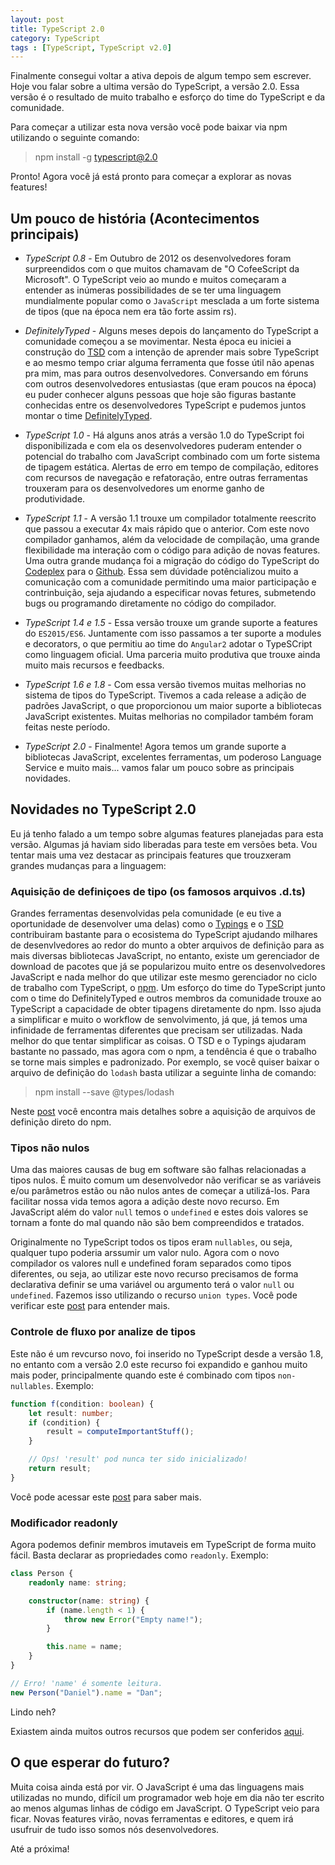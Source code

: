 ```yaml
---
layout: post
title: TypeScript 2.0
category: TypeScript
tags : [TypeScript, TypeScript v2.0]
---
```


Finalmente consegui voltar a ativa depois de algum tempo sem escrever. Hoje vou falar sobre a ultima versão do TypeScript, a versão 2.0. Essa versão é o resultado de muito trabalho e esforço do time do TypeScript e da comunidade.

Para começar a utilizar esta nova versão você pode baixar via npm utilizando o seguinte comando:

> npm install -g typescript@2.0

Pronto! Agora você já está pronto para começar a explorar as novas features!

## Um pouco de história (Acontecimentos principais)

* _TypeScript 0.8_ - Em Outubro de 2012 os desenvolvedores foram surpreendidos com o que muitos chamavam de "O CofeeScript da Microsoft". O TypeScript veio ao mundo e muitos começaram a entender as inúmeras possibilidades de se ter uma linguagem mundialmente popular como o `JavaScript` mesclada a um forte sistema de tipos (que na época nem era tão forte assim rs).

* _DefinitelyTyped_ - Alguns meses depois do lançamento do TypeScript a comunidade começou a se movimentar. Nesta época eu iniciei a construção do [TSD](https://github.com/DefinitelyTyped/tsd) com a intenção de aprender mais sobre TypeScript e ao mesmo tempo criar alguma ferramenta que fosse útil não apenas pra mim, mas para outros desenvolvedores. Conversando em fóruns com outros desenvolvedores entusiastas (que eram poucos na época) eu puder conhecer alguns pessoas que hoje são figuras bastante conhecidas entre os desenvolvedores TypeScript e pudemos juntos montar o time [DefinitelyTyped](https://github.com/DefinitelyTyped).

* _TypeScript 1.0_ - Há alguns anos atrás a versão 1.0 do TypeScript foi disponibilizada e com ela os desenvolvedores puderam entender o potencial do trabalho com JavaScript combinado com um forte sistema de tipagem estática. Alertas de erro em tempo de compilação, editores com recursos de navegação e refatoração, entre outras ferramentas trouxeram para os desenvolvedores um enorme ganho de produtividade.

* _TypeScript 1.1_ - A versão 1.1 trouxe um compilador totalmente reescrito que passou a executar 4x mais rápido que o anterior. Com este novo compilador ganhamos, além da velocidade de compilação, uma grande flexibilidade ma interação com o código para adição de novas features. Uma outra grande mudança foi a migração do código do TypeScript do [Codeplex](https://typescript.codeplex.com/) para o [Github](https://github.com/Microsoft/TypeScript). Essa sem dúvidade potêncializou muito a comunicação com a comunidade permitindo uma maior participação e contrinbuição, seja ajudando a especificar novas fetures, submetendo bugs ou programando diretamente no código do compilador.

* _TypeScript 1.4 e 1.5_ - Essa versão trouxe um grande suporte a features do `ES2015/ES6`. Juntamente com isso passamos a ter suporte a modules e decorators, o que permitiu ao time do `Angular2` adotar o TypeSCript como linguagem oficial. Uma parceria muito produtiva que trouxe ainda muito mais recursos e feedbacks.

* _TypeScript 1.6 e 1.8_ - Com essa versão tivemos muitas melhorias no sistema de tipos do TypeScript. Tivemos a cada release a adição de padrões JavaScript, o que proporcionou um maior suporte a bibliotecas JavaScript existentes. Muitas melhorias no compilador também foram feitas neste período.

* _TypeScript 2.0_ - Finalmente! Agora temos um grande suporte a bibliotecas JavaScript, excelentes ferramentas, um poderoso Language Service e muito mais... vamos falar um pouco sobre as principais novidades.

## Novidades no TypeScript 2.0

Eu já tenho falado a um tempo sobre algumas features planejadas para esta versão. Algumas já haviam sido liberadas para teste em versões beta. Vou tentar mais uma vez destacar as principais features que trouzxeram grandes mudanças para a linguagem:

### Aquisição de definiçoes de tipo (os famosos arquivos .d.ts)

Grandes ferramentas desenvolvidas pela comunidade (e eu tive a oportunidade de desenvolver uma delas) como o [Typings](https://github.com/typings/typings) e o [TSD](https://github.com/DefinitelyTyped/tsd) contribuiram bastante para o ecosistema do TypeScript ajudando milhares de desenvlvedores ao redor do munto a obter arquivos de definição para as mais diversas bibliotecas JavaScript, no entanto, existe um gerenciador de download de pacotes que já se popularizou muito entre os desenvolvedores JavaScript e nada melhor do que utilizar este mesmo gerenciador no ciclo de trabalho com TypeScript, o [npm](https://www.npmjs.com/). Um esforço do time do TypeScript junto com o time do DefinitelyTyped e outros membros da comunidade trouxe ao TypeScript a capacidade de obter tipagens diretamente do npm. Isso ajuda a simplificar e muito o workflow de senvolvimento, já que, já temos uma infinidade de ferramentas diferentes que precisam ser utilizadas. Nada melhor do que tentar simplificar as coisas. O TSD e o Typings ajudaram bastante no passado, mas agora com o npm, a tendência é que o trabalho se torne mais simples e padronizado. Por exemplo, se você quiser baixar o arquivo de definição do `lodash` basta utilizar a seguinte linha de comando:

> npm install --save @types/lodash

Neste [post](/posts/The-Future-of-Declaration-Files) você encontra mais detalhes sobre a aquisição de arquivos de definição direto do npm.

### Tipos não nulos

Uma das maiores causas de bug em software são falhas relacionadas a tipos nulos. É muito comum um desenvolvedor não verificar se as variáveis e/ou parâmetros estão ou não nulos antes de começar a utilizá-los. Para facilitar nossa vida temos agora a adição deste novo recurso. Em JavaScript além do valor `null` temos o `undefined` e estes dois valores se tornam a fonte do mal quando não são bem compreendidos e tratados.

Originalmente no TypeScript todos os tipos eram `nullables`, ou seja, qualquer tupo poderia arssumir um valor nulo. Agora com o novo compilador os valores null e undefined foram separados como tipos diferentes, ou seja, ao utilizar este novo recurso precisamos de forma declarativa definir se uma variável ou argumento terá o valor `null` ou `undefined`. Fazemos isso utilizando o recurso `union types`. Você pode verificar este [post](/posts/TypeScript2-Beta-nun-nullable-types) para entender mais.

### Controle de fluxo por analize de tipos

Este não é um revcurso novo, foi inserido no TypeScript desde a versão 1.8, no entanto com a versão 2.0 este recurso foi expandido e ganhou muito mais poder, principalmente quando este é combinado com tipos `non-nullables`. Exemplo:

```typescript
function f(condition: boolean) {
    let result: number;
    if (condition) {
        result = computeImportantStuff();
    }

    // Ops! 'result' pod nunca ter sido inicializado!
    return result;
}
```

Você pode acessar este [post](/posts/TypeScript-Type-Guards) para saber mais.

### Modificador readonly

Agora podemos definir membros imutaveis em TypeScript de forma muito fácil. Basta declarar as propriedades como `readonly`. Exemplo:

```typescript
class Person {
    readonly name: string;

    constructor(name: string) {
        if (name.length < 1) {
            throw new Error("Empty name!");
        }

        this.name = name;
    }
}

// Erro! 'name' é somente leitura.
new Person("Daniel").name = "Dan";
```

Lindo neh?

Exiastem ainda muitos outros recursos que podem ser conferidos [aqui](https://github.com/Microsoft/TypeScript/wiki/What%27s-new-in-TypeScript).

## O que esperar do futuro?

Muita coisa ainda está por vir. O JavaScript é uma das linguagens mais utilizadas no mundo, difícil um programador web hoje em dia não ter escrito ao menos algumas linhas de código em JavaScript. O TypeScript veio para ficar. Novas features virão, novas ferramentas e editores, e quem irá usufruir de tudo isso somos nós desenvolvedores.

Até a próxima!
